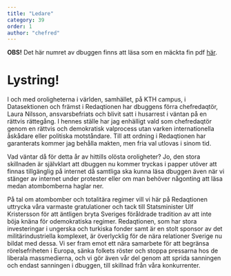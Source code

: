 ```yaml
---
title: "Ledare"
category: 39
order: 1
author: "chefred"
---
```


**OBS!** Det här numret av dbuggen finns att läsa som en mäckta fin pdf [här](https://dbuggen.s3.eu-west-1.amazonaws.com/issue-2024-april/dbuggen-var-2024.pdf).

# Lystring!

I och med oroligheterna i världen, samhället, på KTH campus, i Datasektionen och främst i Redaqtionen har dbuggens förra chefredaqtör, Laura Nilsson, ansvarsbefriats och blivit satt i husarrest i väntan på en rättvis rättegång. I hennes ställe har jag enhälligt vald som chefredaqtör genom en rättvis och demokratisk valprocess utan varken internationella åskådare eller politiska motståndare. Till att ordning i Redaqtionen har garanterats kommer jag behålla makten, men fria val utlovas i sinom tid.

Vad väntar då för detta år av hittills olösta oroligheter? Jo, den stora skillnaden är självklart att dbuggen nu kommer tryckas i papper utöver att finnas tillgänglig på internet då samtliga ska kunna läsa dbuggen även när vi stänger av internet under protester eller om man behöver någonting att läsa medan atombomberna haglar ner.

På tal om atombomber och totalitära regimer vill vi här på Redaqtionen uttrycka våra varmaste gratulationer och tack till Statsminister Ulf Kristersson för att äntligen bryta Sveriges föråldrade tradition av att inte böja knäna för odemokratiska regimer. Redaqtionen, som har stora investeringar i ungerska och turkiska fonder samt är en stolt sponsor av det militärindustriella komplexet, är överlycklig för de nära relationer Sverige nu bildat med dessa. Vi ser fram emot ett nära samarbete för att begränsa rörelsefriheten i Europa, sänka folkets röster och stoppa pressarna hos de liberala massmedierna, och vi gör även vår del genom att sprida sanningen och endast sanningen i dbuggen, till skillnad från våra konkurrenter.
